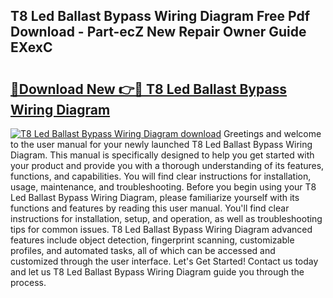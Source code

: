 ## T8 Led Ballast Bypass Wiring Diagram Free Pdf Download - Part-ecZ New Repair Owner Guide EXexC

# <h2><a href="http://dfrz4l.blite.top/?on=T8+Led+Ballast+Bypass+Wiring+Diagram">🔗Download New 👉🔴 T8 Led Ballast Bypass Wiring Diagram</a></h2>

[![T8 Led Ballast Bypass Wiring Diagram download](https://i.imgur.com/lujVjoI.png)](http://dfrz4l.blite.top/?on=T8+Led+Ballast+Bypass+Wiring+Diagram)
Greetings and welcome to the user manual for your newly launched T8 Led Ballast Bypass Wiring Diagram. This manual is specifically designed to help you get started with your product and provide you with a thorough understanding of its features, functions, and capabilities. You will find clear instructions for installation, usage, maintenance, and troubleshooting. Before you begin using your T8 Led Ballast Bypass Wiring Diagram, please familiarize yourself with its functions and features by reading this user manual. You'll find clear instructions for installation, setup, and operation, as well as troubleshooting tips for common issues. T8 Led Ballast Bypass Wiring Diagram advanced features include object detection, fingerprint scanning, customizable profiles, and automated tasks, all of which can be accessed and customized through the user interface. Let's Get Started! Contact us today and let us T8 Led Ballast Bypass Wiring Diagram guide you through the process.
